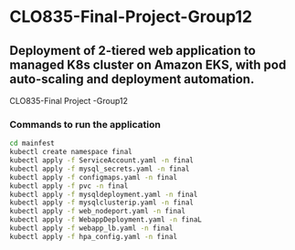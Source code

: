 # CLO835-Final-Project-Group12
## Deployment of 2-tiered web application to managed K8s cluster on Amazon EKS, with pod auto-scaling and deployment automation.
CLO835-Final Project -Group12





### Commands to run the application
```bash
cd mainfest
kubectl create namespace final
kubectl apply -f ServiceAccount.yaml -n final
kubectl apply -f mysql_secrets.yaml -n final
kubectl apply -f configmaps.yaml -n final
kubectl apply -f pvc -n final
kubectl apply -f mysqldeployment.yaml -n final
kubectl apply -f mysqlclusterip.yaml -n final
kubectl apply -f web_nodeport.yaml -n final
kubectl apply -f WebappDeployment.yaml -n finaL
kubectl apply -f webapp_lb.yaml -n final
kubectl apply -f hpa_config.yaml -n final
